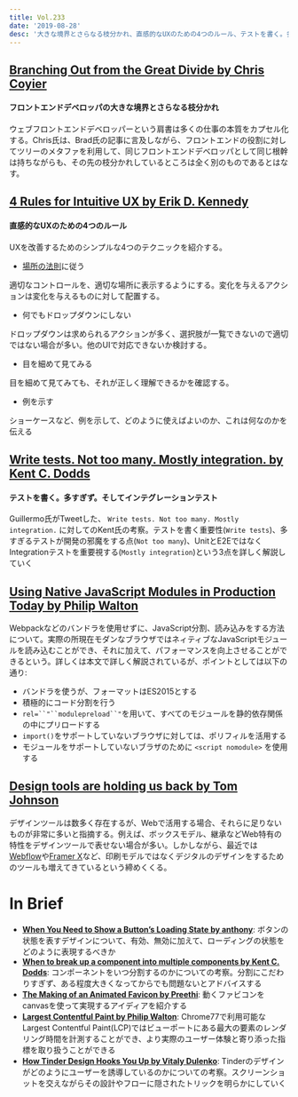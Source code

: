 ```yaml
---
title: Vol.233
date: '2019-08-28'
desc: '大きな境界とさらなる枝分かれ、直感的なUXのための4つのルール、テストを書く。多すぎず。そしてインテグレーションテスト、ほか計10リンク'
---
```


## [Branching Out from the Great Divide by Chris Coyier](https://css-tricks.com/branching-out-from-the-great-divide/)

#### フロントエンドデベロッパの大きな境界とさらなる枝分かれ
ウェブフロントエンドデベロッパーという肩書は多くの仕事の本質をカプセル化する。Chris氏は、Brad氏の記事に言及しながら、フロントエンドの役割に対してツリーのメタファを利用して、同じフロントエンドデベロッパとして同じ根幹は持ちながらも、その先の枝分かれしているところは全く別のものであるとはなす。

## [4 Rules for Intuitive UX by Erik D. Kennedy](https://learnui.design/blog/4-rules-intuitive-ux.html)

#### 直感的なUXのための4つのルール
UXを改善するためのシンプルな4つのテクニックを紹介する。

- [場所の法則](https://learnui.design/blog/the-3-laws-of-locality.html)に従う

適切なコントロールを、適切な場所に表示するようにする。変化を与えるアクションは変化を与えるものに対して配置する。

- 何でもドロップダウンにしない

ドロップダウンは求められるアクションが多く、選択肢が一覧できないので適切ではない場合が多い。他のUIで対応できないか検討する。

- 目を細めて見てみる

目を細めて見てみても、それが正しく理解できるかを確認する。

- 例を示す

ショーケースなど、例を示して、どのように使えばよいのか、これは何なのかを伝える

## [Write tests. Not too many. Mostly integration. by Kent C. Dodds](https://kentcdodds.com/blog/write-tests)

#### テストを書く。多すぎず。そしてインテグレーションテスト
Guillermo氏がTweetした、 `Write tests. Not too many. Mostly integration.` に対してのKent氏の考察。テストを書く重要性(`Write tests`)、多すぎるテストが開発の邪魔をする点(`Not too many`)、UnitとE2EではなくIntegrationテストを重要視する(`Mostly integration`)という3点を詳しく解説していく

## [Using Native JavaScript Modules in Production Today by Philip Walton](https://philipwalton.com/articles/using-native-javascript-modules-in-production-today/)

Webpackなどのバンドラを使用せずに、JavaScript分割、読み込みをする方法について。実際の所現在モダンなブラウザではネィティブなJavaScriptモジュールを読み込むことができ、それに加えて、パフォーマンスを向上させることができるという。詳しくは本文で詳しく解説されているが、ポイントとしては以下の通り:

- バンドラを使うが、フォーマットはES2015とする
- 積極的にコード分割を行う
- `rel=``"``modulepreload``"`を用いて、すべてのモジュールを静的依存関係の中にプリロードする
- `import()`をサポートしていないブラウザに対しては、ポリフィルを活用する
- モジュールをサポートしていないブラザのために `<script nomodule>` を使用する

## [Design tools are holding us back by Tom Johnson](https://uxdesign.cc/design-tools-are-holding-us-back-1aca266b333e)

デザインツールは数多く存在するが、Webで活用する場合、それらに足りないものが非常に多いと指摘する。例えば、ボックスモデル、継承などWeb特有の特性をデザインツールで表せない場合が多い。しかしながら、最近では[Webflow](https://webflow.com)や[Framer X](https://www.framer.com)など、印刷モデルではなくデジタルのデザインをするためのツールも増えてきているという締めくくる。

# In Brief
- [**When You Need to Show a Button’s Loading State by anthony**](https://uxmovement.com/buttons/when-you-need-to-show-a-buttons-loading-state/): ボタンの状態を表すデザインについて、有効、無効に加えて、ローディングの状態をどのように表現するべきか
- [**When to break up a component into multiple components by Kent C. Dodds**](https://kentcdodds.com/blog/when-to-break-up-a-component-into-multiple-components): コンポーネントをいつ分割するのかについての考察。分割にこだわりすぎず、ある程度大きくなってからでも問題ないとアドバイスする
- [**The Making of an Animated Favicon by Preethi**](https://css-tricks.com/the-making-of-an-animated-favicon/): 動くファビコンをcanvasを使って実現するアイディアを紹介する
- [**Largest Contentful Paint by Philip Walton**](https://web.dev/largest-contentful-paint/): Chrome77で利用可能なLargest Contentful Paint(LCP)ではビューポートにある最大の要素のレンダリング時間を計測することができ、より実際のユーザー体験と寄り添った指標を取り扱うことができる
- [**How Tinder Design Hooks You Up by Vitaly Dulenko**](https://uxplanet.org/how-tinder-design-hooks-you-up-60201d78501f): Tinderのデザインがどのようにユーザーを誘導しているのかについての考察。スクリーンショットを交えながらその設計やフローに隠されたトリックを明らかにしていく


